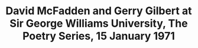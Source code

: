 ---
layout: manifest
title: David McFadden and Gerry Gilbert at Sir George Williams University, The Poetry
  Series, 15 January 1971
manifest_name: david-mcfadden-and-gerry-gilbert-at-sir-george-williams-university-the-poetry-series-15-january-1971

---